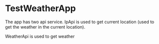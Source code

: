 # TestWeatherApp
The app has two api service. IpApi is used to get current location (used to get the weather in the current location).

WeatherApi is used to get weather
